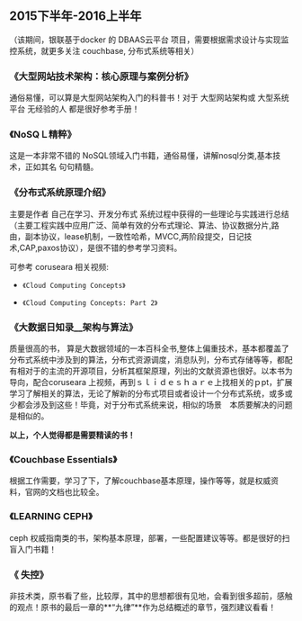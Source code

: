 
## 2015下半年-2016上半年 ##
 （该期间，银联基于docker 的 DBAAS云平台 项目，需要根据需求设计与实现监控系统，就更多关注 couchbase, 分布式系统等相关）	  

### **《大型网站技术架构：核心原理与案例分析》** ###
     
  通俗易懂，可以算是大型网站架构入门的科普书！对于 大型网站架构或 大型系统平台 无经验的人 都是很好参考手册！  



### **《NoSQＬ精粹》** ###

  这是一本非常不错的 NoSQL领域入门书籍，通俗易懂，讲解nosql分类,基本技术，正如其名 句句精髓。


### **《分布式系统原理介绍》** ###
  
主要是作者 自己在学习、开发分布式
系统过程中获得的一些理论与实践进行总结（主要工程实践中应用广泛、简单有效的分布式理论、算法、协议数据分片,路由，副本协议，lease机制，一致性哈希，MVCC,两阶段提交，日记技术,CAP,paxos协议），是很不错的参考学习资料。

可参考 coruseara 相关视频:

-     《Cloud Computing Concepts》
-     《Cloud Computing Concepts: Part 2》

### **《大数据日知录__架构与算法》** ###

   质量很高的书， 算是大数据领域的一本百科全书,整体上偏重技术，基本都覆盖了分布式系统中涉及到的算法，分布式资源调度，消息队列，分布式存储等等，都配有相对于的主流的开源项目，分析其框架原理，列出的文献资源也很好。以本书为导向，配合coruseara 上视频，再到ｓｌｉｄｅｓｈａｒｅ上找相关的ｐpt，扩展学习了解相关的算法，无论了解新的分布式项目或者设计一个分布式系统，或多或少都会涉及到这些！毕竟，对于分布式系统来说，相似的场景　本质要解决的问题是相似的。
　　　 

**以上，个人觉得都是需要精读的书！**


### **《Couchbase Essentials》** ###
  
 根据工作需要，学习了下，了解couchbase基本原理，操作等等，就是权威资料，官网的文档也比较全。


### **《LEARNING CEPH》** ###
   ceph 权威指南类的书，架构基本原理，部署，一些配置建议等等。都是很好的扫盲入门书籍！


### **《 失控》** ###
 非技术类，原书看了些，比较厚，其中的思想都很有见地，会看到很多超前，感触的观点！原书的最后一章的**“九律”**作为总结概述的章节，强烈建议看看！








